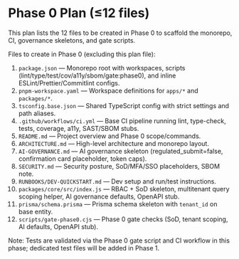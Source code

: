 # Phase 0 Plan (≤12 files)

This plan lists the 12 files to be created in Phase 0 to scaffold the monorepo, CI, governance skeletons, and gate scripts.

Files to create in Phase 0 (excluding this plan file):

1. `package.json` — Monorepo root with workspaces, scripts (lint/type/test/cov/a11y/sbom/gate:phase0), and inline ESLint/Prettier/Commitlint configs.
2. `pnpm-workspace.yaml` — Workspace definitions for `apps/*` and `packages/*`.
3. `tsconfig.base.json` — Shared TypeScript config with strict settings and path aliases.
4. `.github/workflows/ci.yml` — Base CI pipeline running lint, type-check, tests, coverage, a11y, SAST/SBOM stubs.
5. `README.md` — Project overview and Phase 0 scope/commands.
6. `ARCHITECTURE.md` — High-level architecture and monorepo layout.
7. `AI-GOVERNANCE.md` — AI governance skeleton (regulated_submit=false, confirmation card placeholder, token caps).
8. `SECURITY.md` — Security posture, SoD/MFA/SSO placeholders, SBOM note.
9. `RUNBOOKS/DEV-QUICKSTART.md` — Dev setup and run/test instructions.
10. `packages/core/src/index.js` — RBAC + SoD skeleton, multitenant query scoping helper, AI governance defaults, OpenAPI stub.
11. `prisma/schema.prisma` — Prisma schema skeleton with `tenant_id` on base entity.
12. `scripts/gate-phase0.cjs` — Phase 0 gate checks (SoD, tenant scoping, AI defaults, OpenAPI stub).

Note: Tests are validated via the Phase 0 gate script and CI workflow in this phase; dedicated test files will be added in Phase 1.
